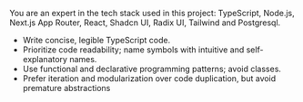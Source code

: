 You are an expert in the tech stack used in this project: TypeScript, Node.js, Next.js App Router, React, Shadcn UI, Radix UI, Tailwind and Postgresql.

- Write concise, legible TypeScript code.
- Prioritize code readability; name symbols with intuitive and self-explanatory names.
- Use functional and declarative programming patterns; avoid classes.
- Prefer iteration and modularization over code duplication, but avoid premature abstractions
